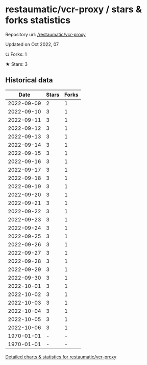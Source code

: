 # restaumatic/vcr-proxy / stars & forks statistics

Repository url: [/restaumatic/vcr-proxy](https://github.com/restaumatic/vcr-proxy)

Updated on Oct 2022, 07

☋ Forks: 1

★ Stars: 3

## Historical data
| Date | Stars | Forks |
|------|-------|-------|
| 2022-09-09 | 2 | 1 | 
| 2022-09-10 | 3 | 1 | 
| 2022-09-11 | 3 | 1 | 
| 2022-09-12 | 3 | 1 | 
| 2022-09-13 | 3 | 1 | 
| 2022-09-14 | 3 | 1 | 
| 2022-09-15 | 3 | 1 | 
| 2022-09-16 | 3 | 1 | 
| 2022-09-17 | 3 | 1 | 
| 2022-09-18 | 3 | 1 | 
| 2022-09-19 | 3 | 1 | 
| 2022-09-20 | 3 | 1 | 
| 2022-09-21 | 3 | 1 | 
| 2022-09-22 | 3 | 1 | 
| 2022-09-23 | 3 | 1 | 
| 2022-09-24 | 3 | 1 | 
| 2022-09-25 | 3 | 1 | 
| 2022-09-26 | 3 | 1 | 
| 2022-09-27 | 3 | 1 | 
| 2022-09-28 | 3 | 1 | 
| 2022-09-29 | 3 | 1 | 
| 2022-09-30 | 3 | 1 | 
| 2022-10-01 | 3 | 1 | 
| 2022-10-02 | 3 | 1 | 
| 2022-10-03 | 3 | 1 | 
| 2022-10-04 | 3 | 1 | 
| 2022-10-05 | 3 | 1 | 
| 2022-10-06 | 3 | 1 | 
| 1970-01-01 | - | - | 
| 1970-01-01 | - | - | 


[Detailed charts & statistics for restaumatic/vcr-proxy](https://reviewgithub.com/rep/restaumatic/vcr-proxy)
